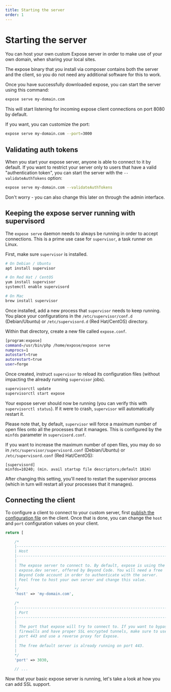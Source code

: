 ```yaml
---
title: Starting the server
order: 1
---
```


# Starting the server

You can host your own custom Expose server in order to make use of your own domain, when sharing your local sites.  

The expose binary that you install via composer contains both the server and the client, so you do not need any additional software for this to work.

Once you have successfully downloaded expose, you can start the server using this command:

````bash
expose serve my-domain.com
````

This will start listening for incoming expose client connections on port 8080 by default.

If you want, you can customize the port:

```bash
expose serve my-domain.com --port=3000
```

## Validating auth tokens

When you start your expose server, anyone is able to connect to it by default. If you want to restrict your server only to users that have a valid "authentication token", you can start the server with the `--validateAuthTokens` option:

```bash
expose serve my-domain.com --validateAuthTokens
```

Don't worry - you can also change this later on through the admin interface.

## Keeping the expose server running with supervisord

The `expose serve` daemon needs to always be running in order to accept connections. This is a prime use case for `supervisor`, a task runner on Linux.

First, make sure `supervisor` is installed.

```bash
# On Debian / Ubuntu
apt install supervisor

# On Red Hat / CentOS
yum install supervisor
systemctl enable supervisord

# On Mac
brew install supervisor
```

Once installed, add a new process that `supervisor` needs to keep running. You place your configurations in the `/etc/supervisor/conf.d` (Debian/Ubuntu) or `/etc/supervisord.d` (Red Hat/CentOS) directory.

Within that directory, create a new file called `expose.conf`.

```bash
[program:expose]
command=/usr/bin/php /home/expose/expose serve
numprocs=1
autostart=true
autorestart=true
user=forge
```

Once created, instruct `supervisor` to reload its configuration files (without impacting the already running `supervisor` jobs).

```bash
supervisorctl update
supervisorctl start expose
```

Your expose server should now be running (you can verify this with `supervisorctl status`). If it were to crash, `supervisor` will automatically restart it.

Please note that, by default, `supervisor` will force a maximum number of open files onto all the processes that it manages. This is configured by the `minfds` parameter in `supervisord.conf`.

If you want to increase the maximum number of open files, you may do so in `/etc/supervisor/supervisord.conf` (Debian/Ubuntu) or `/etc/supervisord.conf` (Red Hat/CentOS):

```
[supervisord]
minfds=10240; (min. avail startup file descriptors;default 1024)
```

After changing this setting, you'll need to restart the supervisor process (which in turn will restart all your processes that it manages).


## Connecting the client

To configure a client to connect to your custom server, first [publish the configuration file](/docs/expose/client/configuration) on the client. Once that is done, you can change the `host` and `port` configuration values on your client.

```php
return [

    /*
    |--------------------------------------------------------------------------
    | Host
    |--------------------------------------------------------------------------
    |
    | The expose server to connect to. By default, expose is using the free 
    | expose.dev server, offered by Beyond Code. You will need a free
    | Beyond Code account in order to authenticate with the server.
    | Feel free to host your own server and change this value.
    |
    */
    'host' => 'my-domain.com',

    /*
    |--------------------------------------------------------------------------
    | Port
    |--------------------------------------------------------------------------
    |
    | The port that expose will try to connect to. If you want to bypass 
    | firewalls and have proper SSL encrypted tunnels, make sure to use
    | port 443 and use a reverse proxy for Expose. 
    |
    | The free default server is already running on port 443.
    |
    */
    'port' => 3030,

    // ...
```

Now that your basic expose server is running, let's take a look at how you can add SSL support.
